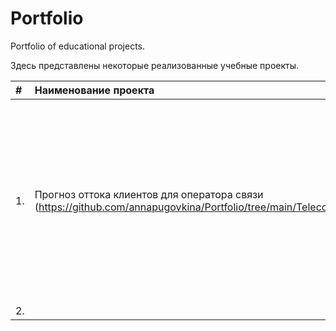# Portfolio
Portfolio of educational projects.

Здесь представлены некоторые реализованные учебные проекты.

| #   | Наименование проекта | Описание | Стек |
|:--- |       :---           |  :---    | :--- |
| 1.  | Прогноз оттока клиентов для оператора связи  (https://github.com/annapugovkina/Portfolio/tree/main/Telecom) | Оператору связи необходимо предложить одну или несколько моделей, прогнозирующих отток клиентов. Также необходимо провести исследовательский анализ данных, выявить закономерности и предположить причины ухода клиентов | python, pandas, numpy, matplotlib, sns, phik, sklearn, CatBoost, lightgbm|
| 2.  |      |       |    |
